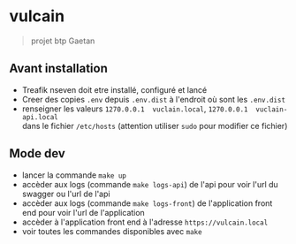 # vulcain  

> projet btp Gaetan

## Avant installation  
- Treafik nseven doit etre installé, configuré et lancé  
- Creer des copies `.env` depuis `.env.dist` à l'endroit où sont les `.env.dist`
- renseigner les valeurs `1270.0.0.1  vuclain.local`, `1270.0.0.1  vuclain-api.local`  
dans le fichier `/etc/hosts` (attention utiliser `sudo` pour modifier ce fichier)

## Mode dev  
- lancer la commande `make up`
- accèder aux logs (commande `make logs-api`) de l'api pour voir l'url du swagger ou l'url de l'api  
- accèder aux logs (commande `make logs-front`) de l'application front end pour voir l'url de l'application  
- accèder à l'application front end à l'adresse `https://vulcain.local`  
- voir toutes les commandes disponibles avec `make`  
